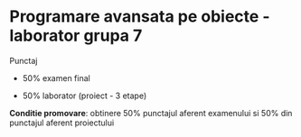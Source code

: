 # Programare avansata pe obiecte - laborator grupa 7

Punctaj

 - 50% examen final

- 50% laborator (proiect - 3 etape)

**Conditie promovare**: obtinere 50% punctajul aferent examenului si 50% din punctajul aferent proiectului
